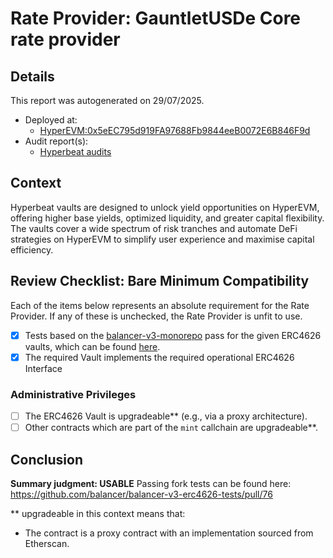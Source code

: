 
# Rate Provider: GauntletUSDe Core rate provider

## Details
This report was autogenerated on 29/07/2025.

- Deployed at:
    - [HyperEVM:0x5eEC795d919FA97688Fb9844eeB0072E6B846F9d](https://hyperevmscan.io/address/0x5eEC795d919FA97688Fb9844eeB0072E6B846F9d)
- Audit report(s):
    - [Hyperbeat audits](https://docs.hyperbeat.org/resources/audits)

## Context
Hyperbeat vaults are designed to unlock yield opportunities on HyperEVM, offering higher base yields, optimized liquidity, and greater capital flexibility. The vaults cover a wide spectrum of risk tranches and automate DeFi strategies on HyperEVM to simplify user experience and maximise capital efficiency.

## Review Checklist: Bare Minimum Compatibility
Each of the items below represents an absolute requirement for the Rate Provider. If any of these is unchecked, the Rate Provider is unfit to use.

- [x] Tests based on the [balancer-v3-monorepo](https://github.com/balancer/balancer-v3-monorepo/tree/main/pkg/vault/test/foundry/fork) pass for the given ERC4626 vaults, which can be found [here](https://github.com/balancer/balancer-v3-erc4626-tests/tree/main/test).
- [x] The required Vault implements the required operational ERC4626 Interface

### Administrative Privileges
- [ ] The ERC4626 Vault is upgradeable** (e.g., via a proxy architecture).
- [ ] Other contracts which are part of the `mint` callchain are upgradeable**.

## Conclusion
**Summary judgment: USABLE**
Passing fork tests can be found here: https://github.com/balancer/balancer-v3-erc4626-tests/pull/76

** upgradeable in this context means that:
- The contract is a proxy contract with an implementation sourced from Etherscan.
    
